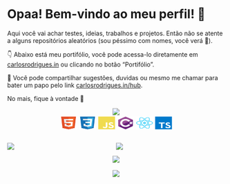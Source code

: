 
# Opaa! Bem-vindo ao meu perfil! 👋
 Aqui você vai achar testes, ideias, trabalhos e projetos. Então não se atente a alguns repositórios aleatórios (sou péssimo com nomes, você verá 🤖). 
 
👇 Abaixo está meu portifólio, você pode acessa-lo diretamente em [carlosrodrigues.in](https://carlosrodrigues.in) ou clicando no botão “Portifólio”. 

🫵 Você pode compartilhar sugestões, duvidas ou mesmo me chamar para bater um papo pelo link [carlosrodrigues.in/hub](https://carlosrodrigues.in/hub). 

No mais, fique à vontade 🤟

<div style="display:block " align="center">
<a href="https://carlosrodrigues.in" target="_blank"><img src="https://img.shields.io/badge/Port%C3%ADfolio-blue" target="_blank" width="100"></a> 
</div>

<div style="display:block " align="center">
  <img align="center" alt="Cadu-HTML" height="30" width="40" src="https://raw.githubusercontent.com/devicons/devicon/master/icons/html5/html5-original.svg">
  <img align="center" alt="Cadu-CSS" height="30" width="40" src="https://raw.githubusercontent.com/devicons/devicon/master/icons/css3/css3-original.svg">
  <img align="center" alt="Cadu-Js" height="30" width="40" src="https://raw.githubusercontent.com/devicons/devicon/master/icons/javascript/javascript-plain.svg">
  <img align="center" alt="Cadu-Csharp" height="30" width="40" src="https://raw.githubusercontent.com/devicons/devicon/master/icons/csharp/csharp-original.svg">
  <img align="center" alt="Cadu-React" height="30" width="40" src="https://raw.githubusercontent.com/devicons/devicon/master/icons/react/react-original.svg">
  <img align="center" alt="Cadu-Typ" height="30" width="40" src="https://raw.githubusercontent.com/devicons/devicon/master/icons/typescript/typescript-original.svg">
</div>
<br/>

<p align="center" style="display:flex">
	<img width="400em" src="https://github-readme-stats.vercel.app/api?username=cadu088&show_icons=true&include_all_commits=true&count_private=true&hide_border=true&theme=dark" />
	<img width="400em" src="https://github-readme-streak-stats.herokuapp.com/?user=cadu088&include_all_commits=true&hide_border=true&theme=dark"/>
</p>

<div style="display:block " align="center">
  <img src="https://github.com/cadu088/cadu088/assets/72260079/2627578d-f426-4ca0-8de6-e9676ca274b7" target="_blank" width="600"> 
</div>

<p align="center">
  <a href="https://github.com/cadu088">
    <img src="https://komarev.com/ghpvc/?username=cadu088&color=blue&style=flat)" />
  </a>
</p>
